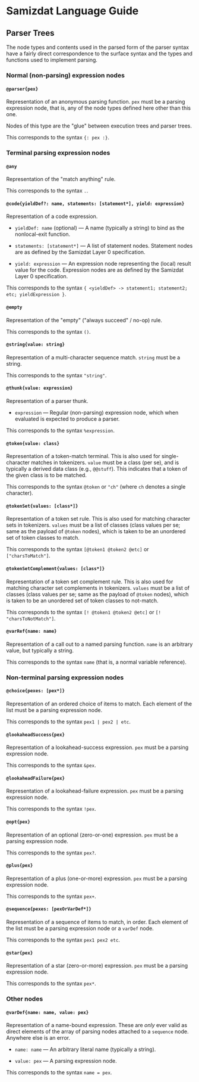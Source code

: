 Samizdat Language Guide
=======================

Parser Trees
------------

The node types and contents used in the parsed form of the parser syntax
have a fairly direct correspondence to the surface syntax and the
types and functions used to implement parsing.

### Normal (non-parsing) expression nodes

#### `@parser{pex}`

Representation of an anonymous parsing function. `pex` must be a parsing
expression node, that is, any of the node types defined here other than
this one.

Nodes of this type are the "glue" between execution trees and parser trees.

This corresponds to the syntax `{: pex :}`.


### Terminal parsing expression nodes

#### `@any`

Representation of the "match anything" rule.

This corresponds to the syntax `.`.

#### `@code{yieldDef?: name, statements: [statement*], yield: expression}`

Representation of a code expression.

* `yieldDef: name` (optional) &mdash; A name (typically a string) to bind
  as the nonlocal-exit function.

* `statements: [statement*]` &mdash; A list of statement nodes.
  Statement nodes are as defined by the Samizdat Layer 0 specification.

* `yield: expression` &mdash; An expression node representing the
  (local) result value for the code. Expression nodes are as defined
  by the Samizdat Layer 0 specification.

This corresponds to the syntax `{ <yieldDef> -> statement1; statement2;
etc; yieldExpression }`.

#### `@empty`

Representation of the "empty" ("always succeed" / no-op) rule.

This corresponds to the syntax `()`.

#### `@string{value: string}`

Representation of a multi-character sequence match. `string` must be a
string.

This corresponds to the syntax `"string"`.

#### `@thunk{value: expression}`

Representation of a parser thunk.

* `expression` &mdash; Regular (non-parsing) expression node,
  which when evaluated is expected to produce a parser.

This corresponds to the syntax `%expression`.

#### `@token{value: class}`

Representation of a token-match terminal. This is also used for
single-character matches in tokenizers. `value` must be a class (per se),
and is typically a derived data class (e.g., `@@stuff`). This
indicates that a token of the given class is to be matched.

This corresponds to the syntax `@token` or `"ch"` (where `ch` denotes
a single character).

#### `@tokenSet{values: [class*]}`

Representation of a token set rule. This is also used for matching
character sets in tokenizers. `values` must be a list of classes (class values
per se; same as the payload of `@token` nodes), which is taken to be an
unordered set of token classes to match.

This corresponds to the syntax `[@token1 @token2 @etc]` or `["charsToMatch"]`.

#### `@tokenSetComplement{values: [class*]}`

Representation of a token set complement rule. This is also used for matching
character set complements in tokenizers. `values` must be a list of classes
(class values per se; same as the payload of `@token` nodes), which is taken
to be an unordered set of token classes to not-match.

This corresponds to the syntax `[! @token1 @token2 @etc]` or
`[! "charsToNotMatch"]`.

#### `@varRef{name: name}`

Representation of a call out to a named parsing function. `name` is
an arbitrary value, but typically a string.

This corresponds to the syntax `name` (that is, a normal variable
reference).


### Non-terminal parsing expression nodes

#### `@choice{pexes: [pex*]}`

Representation of an ordered choice of items to match. Each element
of the list must be a parsing expression node.

This corresponds to the syntax `pex1 | pex2 | etc`.

#### `@lookaheadSuccess{pex}`

Representation of a lookahead-success expression. `pex` must be a parsing
expression node.

This corresponds to the syntax `&pex`.

#### `@lookaheadFailure{pex}`

Representation of a lookahead-failure expression. `pex` must be a parsing
expression node.

This corresponds to the syntax `!pex`.

#### `@opt{pex}`

Representation of an optional (zero-or-one) expression. `pex` must be a
parsing expression node.

This corresponds to the syntax `pex?`.

#### `@plus{pex}`

Representation of a plus (one-or-more) expression. `pex` must be a parsing
expression node.

This corresponds to the syntax `pex+`.

#### `@sequence{pexes: [pexOrVarDef*]}`

Representation of a sequence of items to match, in order. Each element
of the list must be a parsing expression node or a `varDef` node.

This corresponds to the syntax `pex1 pex2 etc`.

#### `@star{pex}`

Representation of a star (zero-or-more) expression. `pex` must be a parsing
expression node.

This corresponds to the syntax `pex*`.


### Other nodes

#### `@varDef{name: name, value: pex}`

Representation of a name-bound expression. These are *only* ever valid
as direct elements of the array of parsing nodes attached to a `sequence`
node. Anywhere else is an error.

* `name: name` &mdash; An arbitrary literal name
  (typically a string).

* `value: pex` &mdash; A parsing expression node.

This corresponds to the syntax `name = pex`.
